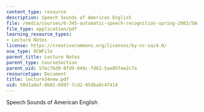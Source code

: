 ```yaml
---
content_type: resource
description: Speech Sounds of American English
file: /media/courses/6-345-automatic-speech-recognition-spring-2003/50d1a4af0b8168977cd205dba8c4f414_lecture34new.pdf
file_type: application/pdf
learning_resource_types:
- Lecture Notes
license: https://creativecommons.org/licenses/by-nc-sa/4.0/
ocw_type: OCWFile
parent_title: Lecture Notes
parent_type: CourseSection
parent_uid: 57ec7bd9-8fd9-649c-fd62-5ae85fee2c7a
resourcetype: Document
title: lecture34new.pdf
uid: 50d1a4af-0b81-6897-7cd2-05dba8c4f414
---
```

Speech Sounds of American English